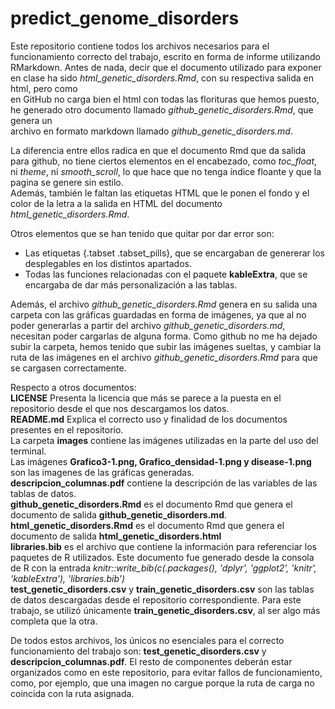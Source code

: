 # predict_genome_disorders
Este repositorio contiene todos los archivos necesarios para el funcionamiento correcto del trabajo, escrito en forma de informe utilizando RMarkdown.
Antes de nada, decir que el documento utilizado para exponer en clase ha sido *html_genetic_disorders.Rmd*, con su respectiva salida en html, pero como  
en GitHub no carga bien el html con todas las florituras que hemos puesto, he generado otro documento llamado *github_genetic_disorders.Rmd*, que genera un  
archivo en formato markdown llamado *github_genetic_disorders.md*.  

La diferencia entre ellos radica en que el documento Rmd que da salida para github, no tiene ciertos elementos en el encabezado, como *toc_float*, ni *theme*, ni *smooth_scroll*, lo que hace que no tenga índice floante y que la pagina se genere sin estilo.  
Además, también le faltan las etiquetas HTML que le ponen el fondo y el color de la letra a la salida en HTML del documento *html_genetic_disorders.Rmd*.  

Otros elementos que se han tenido que quitar por dar error son:
+ Las etiquetas {.tabset .tabset_pills}, que se encargaban de genererar los desplegables en los distintos apartados.  
+ Todas las funciones relacionadas con el paquete **kableExtra**, que se encargaba de dar más personalización a las tablas.  

Además, el archivo *github_genetic_disorders.Rmd* genera en su salida una carpeta con las gráficas guardadas en forma de imágenes, ya que al no poder generarlas a partir del archivo *github_genetic_disorders.md*, necesitan poder cargarlas de alguna forma. Como github no me ha dejado subir la carpeta, hemos tenido que subir las imágenes sueltas, y cambiar la ruta de las imágenes en el archivo *github_genetic_disorders.Rmd* para que se cargasen correctamente.

Respecto a otros documentos:  
**LICENSE** Presenta la licencia que más se parece a la puesta en el repositorio desde el que nos descargamos los datos.  
**README.md** Explica el correcto uso y finalidad de los documentos presentes en el repositorio.  
La carpeta **images** contiene las imágenes utilizadas en la parte del uso del terminal.  
Las imágenes **Grafico3-1.png, Grafico_densidad-1.png y disease-1.png** son las imagenes de las gráficas generadas.  
**descripcion_columnas.pdf** contiene la descripción de las variables de las tablas de datos.  
**github_genetic_disorders.Rmd** es el documento Rmd que genera el documento de salida **github_genetic_disorders.md**.  
**html_genetic_disorders.Rmd** es el documento Rmd que genera el documento de salida **html_genetic_disorders.html**  
**libraries.bib** es el archivo que contiene la información para referenciar los paquetes de R utilizados. Este documento fue generado desde la consola de R con la entrada *knitr::write_bib(c(.packages(), 'dplyr', 'ggplot2', 'knitr', 'kableExtra'), 'libraries.bib')*  
**test_genetic_disorders.csv** y **train_genetic_disorders.csv** son las tablas de datos descargadas desde el repositorio correspondiente. Para este trabajo, se utilizó únicamente **train_genetic_disorders.csv**, al ser algo más completa que la otra.

De todos estos archivos, los únicos no esenciales para el correcto funcionamiento del trabajo son:
**test_genetic_disorders.csv** y **descripcion_columnas.pdf**.
El resto de componentes deberán estar organizados como en este repositorio, para evitar fallos de funcionamiento, como, por ejemplo, que una imagen no cargue porque la ruta de carga no coincida con la ruta asignada.
